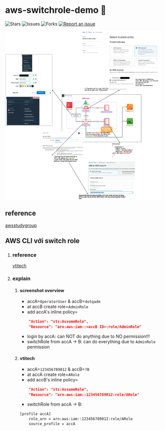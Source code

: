 # aws-switchrole-demo 🐳

![Stars](https://img.shields.io/github/stars/tquangdo/aws-switchrole-demo?color=f05340)
![Issues](https://img.shields.io/github/issues/tquangdo/aws-switchrole-demo?color=f05340)
![Forks](https://img.shields.io/github/forks/tquangdo/aws-switchrole-demo?color=f05340)
[![Report an issue](https://img.shields.io/badge/Support-Issues-green)](https://github.com/tquangdo/aws-switchrole-demo/issues/new)

![overview](screenshots/overview.png)

## reference
[awsstudygroup](https://000002.awsstudygroup.com/3-switch-roles/)

## AWS CLI với switch role
1. ### reference
    [vtitech](https://vtitech.vn/mot-vai-tips-nho-voi-aws-cli/)
1. ### explain
    1. #### screenshot overview
        - accA=`OperatorUser` & accB=`dotqadm`
        - at accB create role=`AdminRole`
        - add accA's inline policy=
        ```json
            "Action": "sts:AssumeRole",
            "Resource": "arn:aws:iam::<accB ID>:role/AdminRole"
        ```
        - login by accA: can NOT do anything due to NO permission!!!
        - switchRole from accA -> B: can do everything due to `AdminRole` permission
    1. #### vtitech
        - accA=`123456789012` & accB=`?B`
        - at accA create role=`ARole`
        - add accB's inline policy=
        ```json
            "Action": "sts:AssumeRole",
            "Resource": "arn:aws:iam::123456789012:role/ARole"
        ```
        - switchRole from accA -> B:
        ```shell
        [profile accA]
            role_arn = arn:aws:iam::123456789012:role/ARole
            source_profile = accA
        ```
